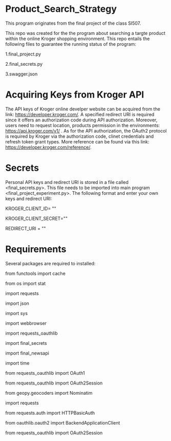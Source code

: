 # Product_Search_Strategy
This program originates from the final project of  the class SI507.

This repo was created for the the program about searching a targte product within the online Kroger shopping environment. This repo entails the following files to guarantee the running status of the program:

1.final_project.py

2.final_secrets.py

3.swagger.json

# Acquiring Keys from Kroger API
The API keys of Kroger online develper website can be acquired from the link: https://developer.kroger.com/. A specified redirect URI is required since it offers an authorization code during API authorization. Moreover, users need to request location, products permission in the environments: https://api.kroger.com/v1/ . As for the API authorization, the OAuth2 protocol is required by Kroger via the authorization code, clinet credentials and refresh token grant types. More reference can be found via this link: https://developer.kroger.com/reference/.

# Secrets
Personal API keys and redirect URI is stored in a file called <final_secrets.py>. This file needs to be imported into main program <final_project_experiment.py>. The following format and enter your own keys and redirect URI:

KROGER_CLIENT_ID= ""

KROGER_CLIENT_SECRET=""

REDIRECT_URI = ""

# Requirements
Several packages are required to installed:

from functools import cache

from os import stat

import requests

import json

import sys

import webbrowser

import requests_oauthlib

import final_secrets

import final_newsapi

import time

from requests_oauthlib import OAuth1

from requests_oauthlib import OAuth2Session

from geopy.geocoders import Nominatim

import requests

from requests.auth import HTTPBasicAuth

from oauthlib.oauth2 import BackendApplicationClient

from requests_oauthlib import OAuth2Session

